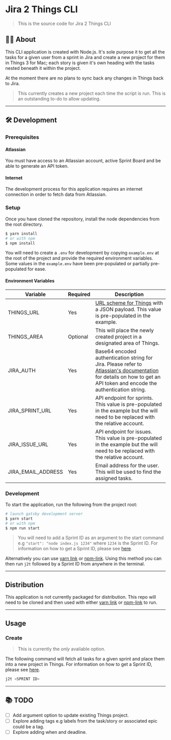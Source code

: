 # Jira 2 Things CLI

> This is the source code for Jira 2 Things CLI

## 👨‍💻 About

This CLI application is created with Node.js. It's sole purpose it to get all the tasks for a given user from a sprint in Jira and create a new project for them in Things 3 for Mac; each story is given it's own heading with the tasks nested beneath it within the project.

At the moment there are no plans to sync back any changes in Things back to Jira.

> This currently creates a new project each time the script is run. This is an outstanding to-do to allow updating.

---

## 🛠️ Development

### Prerequisites

#### Atlassian

You must have access to an Atlassian account, active Sprint Board and be able to generate an API token.

#### Internet

The development process for this application requires an internet connection in order to fetch data from Atlassian.

### Setup

Once you have cloned the repository, install the node dependencies from the root directory.

```bash
$ yarn install
# or with npm
$ npm install
```

You will need to create a `.env` for development by copying `example.env` at the root of the project and provide the required environment variables. Some values in the `example.env` have been pre-populated or partially pre-populated for ease.

#### Environment Variables

| Variable           | Required | Description                                                                                                                                                                                                                                                             |
| ------------------ | -------- | ----------------------------------------------------------------------------------------------------------------------------------------------------------------------------------------------------------------------------------------------------------------------- |
| THINGS_URL         | Yes      | [URL scheme for Things](https://culturedcode.com/things/support/articles/2803573/) with a JSON payload. This value is pre-populated in the example.                                                                                                                     |
| THINGS_AREA        | Optional | This will place the newly created project in a designated area of Things.                                                                                                                                                                                               |
| JIRA_AUTH          | Yes      | Base64 encoded authentication string for Jira. Please refer to [Atlassian's documentation](https://developer.atlassian.com/cloud/jira/platform/basic-auth-for-rest-apis/#get-an-api-token) for details on how to get an API token and encode the authentication string. |
| JIRA_SPRINT_URL    | Yes      | API endpoint for sprints. This value is pre-populated in the example but the <ID> will need to be replaced with the relative account.                                                                                                                                   |
| JIRA_ISSUE_URL     | Yes      | API endpoint for issues. This value is pre-populated in the example but the <ID> will need to be replaced with the relative account.                                                                                                                                    |
| JIRA_EMAIL_ADDRESS | Yes      | Email address for the user. This will be used to find the assigned tasks.                                                                                                                                                                                               |

### Development

To start the application, run the following from the project root:

```bash
# launch gatsby development server
$ yarn start
# or with npm
$ npm run start
```

> You will need to add a Sprint ID as an argument to the start command e.g `"start": "node index.js 1234"` where `1234` is the Sprint ID. For information on how to get a Sprint ID, please see [here](https://confluence.atlassian.com/jirakb/jira-software-how-to-search-for-a-sprint-using-jql-779159065.html).

Alternatively you can use [yarn link](https://classic.yarnpkg.com/en/docs/cli/link/) or [npm-link](https://docs.npmjs.com/cli/v7/commands/npm-link). Using this method you can then run `j2t` followed by a Sprint ID from anywhere in the terminal.

---

## Distribution

This application is not currently packaged for distribution. This repo will need to be cloned and then used with either [yarn link](https://classic.yarnpkg.com/en/docs/cli/link/) or [npm-link](https://docs.npmjs.com/cli/v7/commands/npm-link) to run.

---

## Usage

### Create

> This is currently the _only_ available option.

The following command will fetch all tasks for a given sprint and place them into a new project in Things. For information on how to get a Sprint ID, please see [here](https://confluence.atlassian.com/jirakb/jira-software-how-to-search-for-a-sprint-using-jql-779159065.html).

```bash
j2t <SPRINT ID>
```

---

## 📚 TODO

- [ ] Add argument option to update existing Things project.
- [ ] Explore adding tags e.g labels from the task/story or associated epic could be a tag.
- [ ] Explore adding when and deadline.
